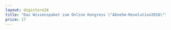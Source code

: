 ```yaml
---
layout: digistore24
title: "Das Wissenspaket zum Online Kongress \"Abnehm-Revolution2016\""
price: 17
---
```

